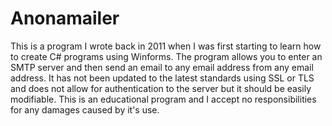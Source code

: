 # Anonamailer

This is a program I wrote back in 2011 when I was first starting to learn how to create C# programs using Winforms.
The program allows you to enter an SMTP server and then send an email to any email address from any email address.
It has not been updated to the latest standards using SSL or TLS and does not allow for authentication to the server but it should be easily modifiable.
This is an educational program and I accept no responsibilities for any damages caused by it's use.
